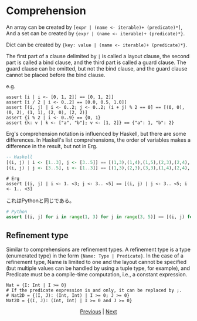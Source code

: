 # Comprehension

An array can be created by `[expr | (name <- iterable)+ (predicate)*]`,
And a set can be created by `{expr | (name <- iterable)+ (predicate)*}`.

Dict can be created by `{key: value | (name <- iterable)+ (predicate)*}`.

The first part of a clause delimited by `|` is called a layout clause, the second part is called a bind clause, and the third part is called a guard clause.
The guard clause can be omitted, but not the bind clause, and the guard clause cannot be placed before the bind clause.

e.g.

```erg
assert [i | i <- [0, 1, 2]] == [0, 1, 2]]
assert [i / 2 | i <- 0..2] == [0.0, 0.5, 1.0]]
assert [(i, j) | i <- 0..2; j <- 0..2; (i + j) % 2 == 0] == [(0, 0), (0, 2), (1, 1), (2, 0), (2, 2)]
assert {i % 2 | i <- 0..9} == {0, 1}
assert {k: v | k <- ["a", "b"]; v <- [1, 2]} == {"a": 1, "b": 2}
```

Erg's comprehension notation is influenced by Haskell, but there are some differences.
In Haskell's list comprehensions, the order of variables makes a difference in the result, but not in Erg.

```haskell
-- Haskell
[(i, j) | i <- [1..3], j <- [3..5]] == [(1,3),(1,4),(1,5),(2,3),(2,4),(2,5),(3,3),(3,4),(3,5)]
[(i, j) | j <- [3..5], i <- [1..3]] == [(1,3),(2,3),(3,3),(1,4),(2,4),(3,4),(1,5),(2,5),(3,5)]
```

```erg
# Erg
assert [(i, j) | i <- 1. <3; j <- 3.. <5] == [(i, j) | j <- 3.. <5; i <- 1.. <3]
```

これはPythonと同じである。

```python
# Python
assert [(i, j) for i in range(1, 3) for j in range(3, 5)] == [(i, j) for j in range(3, 5) for i in range(1, 3)]
```

## Refinement type

Similar to comprehensions are refinement types. A refinement type is a type (enumerated type) in the form `{Name: Type | Predicate}`.
In the case of a refinement type, Name is limited to one and the layout cannot be specified (but multiple values can be handled by using a tuple type, for example), and Predicate must be a compile-time computation, i.e., a constant expression.

```erg
Nat = {I: Int | I >= 0}
# If the predicate expression is and only, it can be replaced by ;.
# Nat2D = {(I, J): (Int, Int) | I >= 0; J >= 0}
Nat2D = {(I, J): (Int, Int) | I >= 0 and J >= 0}
```

<p align='center'>
    <a href='. /26_pattern_matching.md'>Previous</a> | <a href='. /28_spread_syntax.md'>Next</a>
</p>
